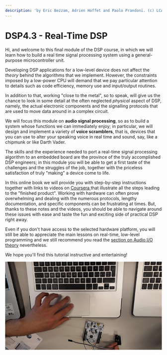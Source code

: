 ```yaml
---
description: 'by Eric Bezzam, Adrien Hoffet and Paolo Prandoni. (c) LCAV, EPFL, 2020.'
---
```


# DSP4.3 - Real-Time DSP

Hi, and welcome to this final module of the DSP course, in which we will learn how to build a real time signal processing system using a general-purpose microcontroller unit.

Developing DSP applications for a low-level device does not affect the _theory_ behind the algorithms that we implement. However, the constraints imposed by a low-power CPU will demand that we pay particular attention to details such as code efficiency, memory use and input/output routines.

In addition to that, working "close to the metal", so to speak, will give us the chance to look in some detail at the often neglected _physical_ aspect of DSP, namely, the actual electronic components and the signalling protocols that are used to move data around in a complex circuit.

We will focus this module on **audio signal processing**, so as to build a system whose functions we can immediately enjoy; in particular, we will design and implement a variety of **voice scramblers**, that is, devices that you can use to alter your speaking voice in real time and sound, say, like a chipmunk or like Darth Vader.

The skills and the experience needed to port a real-time signal processing algorithm to an embedded board are the province of the truly accomplished DSP engineers; in this module you will be able to get a first taste of the challenges and the struggles of the job, together with the priceless satisfaction of truly "making" a device come to life.

In this online book we will provide you with step-by-step instructions together with links to videos on [Coursera ](https://www.coursera.org/learn/dsp4/)that illustrate all the steps leading to the "finished product". Working with hardware can often prove overwhelming and dealing with the numerous protocols, lengthy documentation, and specific components can be frustrating at times. But, thanks to these notes and the videos, you should be able to navigate around these issues with ease and taste the fun and exciting side of practical DSP right away.

Even if you don't have access to the selected hardware platform, you will still be able to appreciate the main lessons on real-time, low-level programming and we still recommend you read the [section on Audio I/O theory](audio-peripherals/audio-io.md) nevertheless.

We hope you'll find this tutorial instructive and entertaining!

![](.gitbook/assets/intro-1.jpg)


